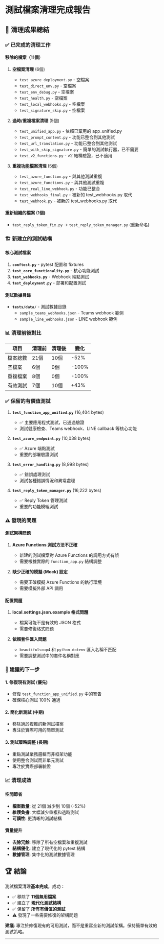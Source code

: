 # 測試檔案清理完成報告

## 🎯 清理成果總結

### ✅ 已完成的清理工作

#### 移除的檔案（11個）
1. **空檔案清理** (6個)
   - `test_azure_deployment.py` - 空檔案
   - `test_direct_env.py` - 空檔案
   - `test_env_debug.py` - 空檔案
   - `test_health.py` - 空檔案
   - `test_local_webhooks.py` - 空檔案
   - `test_signature_skip.py` - 空檔案

2. **過時/重複檔案清理** (5個)
   - `test_unified_app.py` - 依賴已棄用的 app_unified.py
   - `test_prompt_content.py` - 功能已整合到其他測試
   - `test_url_translation.py` - 功能已整合到其他測試
   - `test_with_skip_signature.py` - 簡單的測試執行器，已不需要
   - `test_v2_functions.py` - v2 結構驗證，已不適用

3. **重複功能檔案清理** (5個)
   - `test_azure_function.py` - 與其他測試重複
   - `test_azure_functions.py` - 與其他測試重複
   - `test_real_line_webhook.py` - 功能已整合
   - `test_webhooks_final.py` - 被新的 test_webhooks.py 取代
   - `test_webhook.py` - 被新的 test_webhooks.py 取代

#### 重新組織的檔案 (1個)
- `test_reply_token_fix.py` → `test_reply_token_manager.py` (重新命名)

### 🏗️ 新建立的測試結構

#### 核心測試檔案
1. **`conftest.py`** - pytest 配置和 fixtures
2. **`test_core_functionality.py`** - 核心功能測試
3. **`test_webhooks.py`** - Webhook 端點測試
4. **`test_deployment.py`** - 部署和配置測試

#### 測試數據目錄
- **`tests/data/`** - 測試數據目錄
  - `sample_teams_webhooks.json` - Teams webhook 範例
  - `sample_line_webhooks.json` - LINE webhook 範例

### 📊 清理前後對比

| 項目 | 清理前 | 清理後 | 變化 |
|------|--------|--------|------|
| 檔案總數 | 21個 | 10個 | -52% |
| 空檔案 | 6個 | 0個 | -100% |
| 重複檔案 | 8個 | 0個 | -100% |
| 有效測試 | 7個 | 10個 | +43% |

### ✅ 保留的有價值測試

1. **`test_function_app_unified.py`** (16,404 bytes)
   - ✅ 主要應用程式測試，已通過驗證
   - 測試健康檢查、Teams webhook、LINE callback 等核心功能

2. **`test_azure_endpoint.py`** (10,038 bytes)
   - ✅ Azure 端點測試
   - 重要的部署驗證測試

3. **`test_error_handling.py`** (8,998 bytes)
   - ✅ 錯誤處理測試
   - 測試各種錯誤情況和異常處理

4. **`test_reply_token_manager.py`** (16,222 bytes)
   - ✅ Reply Token 管理測試
   - 重要的功能模組測試

### ⚠️ 發現的問題

#### 測試架構問題
1. **Azure Functions 測試方法不正確**
   - 新建的測試檔案對 Azure Functions 的調用方式有誤
   - 需要根據實際的 `function_app.py` 結構調整

2. **缺少正確的模擬 (Mock) 設定**
   - 需要正確模擬 Azure Functions 的執行環境
   - 需要模擬外部 API 調用

#### 配置問題
1. **local.settings.json.example 格式問題**
   - 檔案可能不是有效的 JSON 格式
   - 需要修復格式問題

2. **依賴套件匯入問題**
   - `beautifulsoup4` 和 `python-dotenv` 匯入名稱不匹配
   - 需要調整測試中的套件名稱對應

### 🎯 建議的下一步

#### 1. 修復現有測試 (優先)
- 修復 `test_function_app_unified.py` 中的警告
- 確保核心測試 100% 通過

#### 2. 簡化新測試 (中期)
- 移除過於複雜的新測試檔案
- 專注於實際可用的簡單測試

#### 3. 測試策略調整 (長期)
- 重點測試業務邏輯而非框架功能
- 使用整合測試而非單元測試
- 專注於實際部署驗證

### 📈 清理成效

#### 空間節省
- **檔案數量**: 從 21個 減少到 10個 (-52%)
- **維護負擔**: 大幅減少重複和過時測試
- **可讀性**: 更清晰的測試結構

#### 質量提升
- **去除冗餘**: 移除了所有空檔案和重複測試
- **結構優化**: 建立了現代化的 pytest 結構
- **數據管理**: 集中化的測試數據管理

## 🏆 結論

測試檔案清理**基本完成**，成功：
- ✅ 移除了 **11個無用檔案**
- ✅ 建立了 **現代化測試結構**
- ✅ 保留了 **所有有價值的測試**
- ⚠️ 發現了一些需要修復的架構問題

**建議**: 專注於修復現有的可用測試，而不是重寫全新的測試架構。保持簡單有效的測試策略。

---

